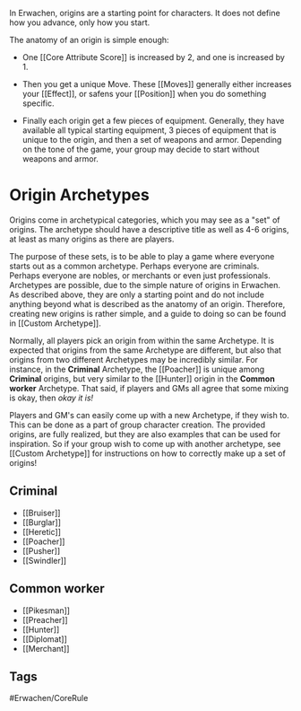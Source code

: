 In Erwachen, origins are a starting point for characters. It does not define how you advance, only how you start. 

The anatomy of an origin is simple enough: 
- One [[Core Attribute Score]] is increased by 2, and one is increased by 1.

- Then you get a unique Move. These [[Moves]] generally either increases your [[Effect]], or safens your [[Position]] when you do something specific.

- Finally each origin get a few pieces of equipment. Generally, they have available all typical starting equipment, 3 pieces of equipment that is unique to the origin, and then a set of weapons and armor. Depending on the tone of the game, your group may decide to start without weapons and armor.


# Origin Archetypes
Origins come in archetypical categories, which you may see as a "set" of origins. The archetype should have a descriptive title as well as 4-6 origins, at least as many origins as there are players.

The purpose of these sets, is to be able to play a game where everyone starts out as a common archetype. Perhaps everyone are criminals. Perhaps everyone are nobles, or merchants or even just professionals. Archetypes are possible, due to the simple nature of origins in Erwachen. As described above, they are only a starting point and do not include anything beyond what is described as the anatomy of an origin. Therefore, creating new origins is rather simple, and a guide to doing so can be found in [[Custom Archetype]].

Normally, all players pick an origin from within the same Archetype. It is expected that origins from the same Archetype are different, but also that origins from two different Archetypes may be incredibly similar. For instance, in the **Criminal** Archetype, the [[Poacher]] is unique among **Criminal** origins, but very similar to the [[Hunter]] origin in the **Common worker** Archetype. That said, if players and GMs all agree that some mixing is okay, then *okay it is!* 

Players and GM's can easily come up with a new Archetype, if they wish to. This can be done as a part of group character creation. The provided origins, are fully realized, but they are also examples that can be used for inspiration. So if your group wish to come up with another archetype, see [[Custom Archetype]] for instructions on how to correctly make up a set of origins!
## Criminal
- [[Bruiser]]
- [[Burglar]]
- [[Heretic]]
- [[Poacher]]
- [[Pusher]]
- [[Swindler]]
## Common worker
- [[Pikesman]]
- [[Preacher]]
- [[Hunter]]
- [[Diplomat]]
- [[Merchant]]

## Tags
#Erwachen/CoreRule 